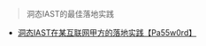 > 洞态IAST的最佳落地实践

- [洞态IAST在某互联网甲方的落地实践【Pa55w0rd】](https://mp.weixin.qq.com/s/USw4pvYXN69UT6KauNqx0A)
